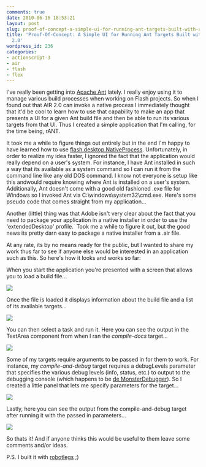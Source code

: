 ```yaml
---
comments: true
date: 2010-06-16 18:53:21
layout: post
slug: proof-of-concept-a-simple-ui-for-running-ant-targets-built-with-adobe-air-2-0
title: 'Proof-Of-Concept: A Simple UI for Running Ant Targets Built with Adobe AIR
  2.0'
wordpress_id: 236
categories:
- actionscript-3
- air
- flash
- flex
---
```


I've really been getting into [Apache Ant](http://ant.apache.org/) lately. I really enjoy using it to manage various build processes when working on Flash projects. So when I found out that AIR 2.0 can invoke a native process I immediately thought that it'd be cool to learn how to use that capability to make an app that presents a UI for a given Ant build file and then be able to run its various targets from that UI. Thus I created a simple application that I'm calling, for the time being, rANT.

It took me a while to figure things out entirely but in the end I'm happy to have learned how to use [flash.desktop.NativeProcess](http://help.adobe.com/en_US/FlashPlatform/reference/actionscript/3/flash/desktop/NativeProcess.html). Unfortunately, in order to realize my idea faster, I ignored the fact that the application would really depend on a user's system. For instance, I have Ant installed in such a way that its available as a system command so I can run it from the command line like any old DOS command. I know not everyone is setup like this andwould require knowing where Ant is installed on a user's system. Additionally, Ant doesn't come with a good old fashioned .exe file for Windows so I invoked Ant via C:\windows\system32\cmd.exe. Here's some pseudo code that comes straight from my application...



Another (little) thing was that Adobe isn't very clear about the fact that you need to package your application in a native installer in order to use the 'extendedDesktop' profile.  Took me a while to figure it out, but the good news its pretty darn easy to package a native installer from a .air file.

At any rate, its by no means ready for the public, but I wanted to share my work thus far to see if anyone else would be interested in an application such as this. So here's how it looks and works so far:

When you start the application you're presented with a screen that allows you to load a build file...

[![](http://blog.nobien.net/wp-content/uploads/2010/06/rANT-Screenshot-01-300x231.jpg)](http://blog.nobien.net/wp-content/uploads/2010/06/rANT-Screenshot-01.jpg)

Once the file is loaded it displays information about the build file and a list of its available targets...

[![](http://blog.nobien.net/wp-content/uploads/2010/06/rANT-Screenshot-02-300x231.jpg)](http://blog.nobien.net/wp-content/uploads/2010/06/rANT-Screenshot-02.jpg)

You can then select a task and run it. Here you can see the output in the TextArea component from when I ran the _compile-docs_ target...

[![](http://blog.nobien.net/wp-content/uploads/2010/06/rANT-Screenshot-03-300x231.jpg)](http://blog.nobien.net/wp-content/uploads/2010/06/rANT-Screenshot-03.jpg)

Some of my targets require arguments to be passed in for them to work. For instance, my _compile-and-debug_ target requires a debugLevels parameter that specifies the various debug levels (info, status, etc.) to output to the debugging console (which happens to be [de MonsterDebugger](http://demonsterdebugger.com/)). So I created a little panel that lets me specify parameters for the target...

[![](http://blog.nobien.net/wp-content/uploads/2010/06/rANT-Screenshot-04-300x231.jpg)](http://blog.nobien.net/wp-content/uploads/2010/06/rANT-Screenshot-04.jpg)

Lastly, here you can see the output from the compile-and-debug target after running it with the passed in parameters...

[![](http://blog.nobien.net/wp-content/uploads/2010/06/rANT-Screenshot-05-300x231.jpg)](http://blog.nobien.net/wp-content/uploads/2010/06/rANT-Screenshot-05.jpg)

So thats it! And if anyone thinks this would be useful to them leave some comments and/or ideas.

P.S. I built it with [robotlegs](http://www.robotlegs.org/) ;)
